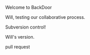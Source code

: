 Welcome to BackDoor

Will, testing our collaborative process.

Subversion control!

Will's version.

pull request
